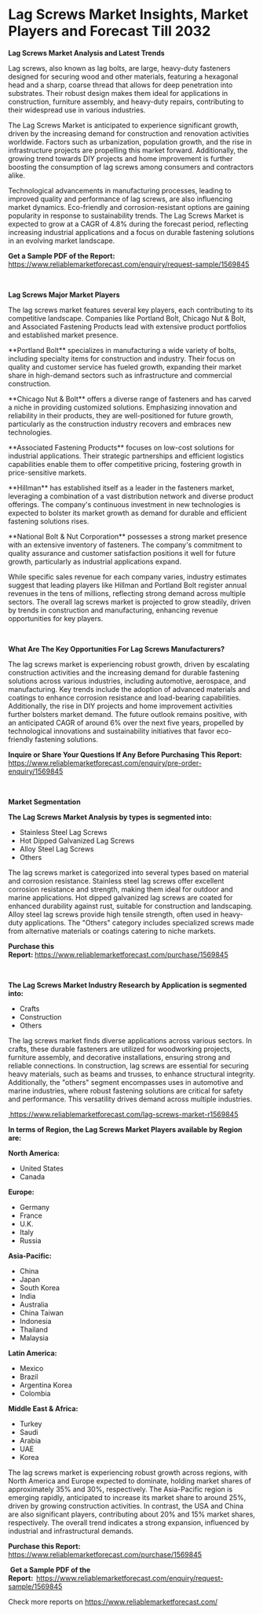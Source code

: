 <p><h1>Lag Screws Market Insights, Market Players and Forecast Till 2032</h1></p><p><strong>Lag Screws Market Analysis and Latest Trends</strong></p>
<p><p>Lag screws, also known as lag bolts, are large, heavy-duty fasteners designed for securing wood and other materials, featuring a hexagonal head and a sharp, coarse thread that allows for deep penetration into substrates. Their robust design makes them ideal for applications in construction, furniture assembly, and heavy-duty repairs, contributing to their widespread use in various industries.</p><p>The Lag Screws Market is anticipated to experience significant growth, driven by the increasing demand for construction and renovation activities worldwide. Factors such as urbanization, population growth, and the rise in infrastructure projects are propelling this market forward. Additionally, the growing trend towards DIY projects and home improvement is further boosting the consumption of lag screws among consumers and contractors alike.</p><p>Technological advancements in manufacturing processes, leading to improved quality and performance of lag screws, are also influencing market dynamics. Eco-friendly and corrosion-resistant options are gaining popularity in response to sustainability trends. The Lag Screws Market is expected to grow at a CAGR of 4.8% during the forecast period, reflecting increasing industrial applications and a focus on durable fastening solutions in an evolving market landscape.</p></p>
<p><strong>Get a Sample PDF of the Report:&nbsp;</strong> <a href="https://www.reliablemarketforecast.com/enquiry/request-sample/1569845?utm_campaign=3357&utm_medium=2&utm_source=Github&utm_content=ia&utm_term=25032025&utm_id=lag-screws">https://www.reliablemarketforecast.com/enquiry/request-sample/1569845</a></p>
<p>&nbsp;</p>
<p><strong>Lag Screws Major Market Players</strong></p>
<p><p>The lag screws market features several key players, each contributing to its competitive landscape. Companies like Portland Bolt, Chicago Nut & Bolt, and Associated Fastening Products lead with extensive product portfolios and established market presence.</p><p>**Portland Bolt** specializes in manufacturing a wide variety of bolts, including specialty items for construction and industry. Their focus on quality and customer service has fueled growth, expanding their market share in high-demand sectors such as infrastructure and commercial construction.</p><p>**Chicago Nut & Bolt** offers a diverse range of fasteners and has carved a niche in providing customized solutions. Emphasizing innovation and reliability in their products, they are well-positioned for future growth, particularly as the construction industry recovers and embraces new technologies.</p><p>**Associated Fastening Products** focuses on low-cost solutions for industrial applications. Their strategic partnerships and efficient logistics capabilities enable them to offer competitive pricing, fostering growth in price-sensitive markets. </p><p>**Hillman** has established itself as a leader in the fasteners market, leveraging a combination of a vast distribution network and diverse product offerings. The company's continuous investment in new technologies is expected to bolster its market growth as demand for durable and efficient fastening solutions rises.</p><p>**National Bolt & Nut Corporation** possesses a strong market presence with an extensive inventory of fasteners. The company's commitment to quality assurance and customer satisfaction positions it well for future growth, particularly as industrial applications expand.</p><p>While specific sales revenue for each company varies, industry estimates suggest that leading players like Hillman and Portland Bolt register annual revenues in the tens of millions, reflecting strong demand across multiple sectors. The overall lag screws market is projected to grow steadily, driven by trends in construction and manufacturing, enhancing revenue opportunities for key players.</p></p>
<p>&nbsp;</p>
<p><strong>What Are The Key Opportunities For Lag Screws Manufacturers?</strong></p>
<p><p>The lag screws market is experiencing robust growth, driven by escalating construction activities and the increasing demand for durable fastening solutions across various industries, including automotive, aerospace, and manufacturing. Key trends include the adoption of advanced materials and coatings to enhance corrosion resistance and load-bearing capabilities. Additionally, the rise in DIY projects and home improvement activities further bolsters market demand. The future outlook remains positive, with an anticipated CAGR of around 6% over the next five years, propelled by technological innovations and sustainability initiatives that favor eco-friendly fastening solutions.</p></p>
<p><strong>Inquire or Share Your Questions If Any Before Purchasing This Report:</strong> <a href="https://www.reliablemarketforecast.com/enquiry/pre-order-enquiry/1569845?utm_campaign=3357&utm_medium=2&utm_source=Github&utm_content=ia&utm_term=25032025&utm_id=lag-screws">https://www.reliablemarketforecast.com/enquiry/pre-order-enquiry/1569845</a></p>
<p>&nbsp;</p>
<p><strong>Market Segmentation</strong></p>
<p><strong>The Lag Screws Market Analysis by types is segmented into:</strong></p>
<p><ul><li>Stainless Steel Lag Screws</li><li>Hot Dipped Galvanized Lag Screws</li><li>Alloy Steel Lag Screws</li><li>Others</li></ul></p>
<p><p>The lag screws market is categorized into several types based on material and corrosion resistance. Stainless steel lag screws offer excellent corrosion resistance and strength, making them ideal for outdoor and marine applications. Hot dipped galvanized lag screws are coated for enhanced durability against rust, suitable for construction and landscaping. Alloy steel lag screws provide high tensile strength, often used in heavy-duty applications. The "Others" category includes specialized screws made from alternative materials or coatings catering to niche markets.</p></p>
<p><strong>Purchase this Report:&nbsp;</strong><a href="https://www.reliablemarketforecast.com/purchase/1569845?utm_campaign=3357&utm_medium=2&utm_source=Github&utm_content=ia&utm_term=25032025&utm_id=lag-screws">https://www.reliablemarketforecast.com/purchase/1569845</a></p>
<p>&nbsp;</p>
<p><strong>The Lag Screws Market Industry Research by Application is segmented into:</strong></p>
<p><ul><li>Crafts</li><li>Construction</li><li>Others</li></ul></p>
<p><p>The lag screws market finds diverse applications across various sectors. In crafts, these durable fasteners are utilized for woodworking projects, furniture assembly, and decorative installations, ensuring strong and reliable connections. In construction, lag screws are essential for securing heavy materials, such as beams and trusses, to enhance structural integrity. Additionally, the "others" segment encompasses uses in automotive and marine industries, where robust fastening solutions are critical for safety and performance. This versatility drives demand across multiple industries.</p></p>
<p><a href="https://www.reliablemarketforecast.com/lag-screws-market-r1569845?utm_campaign=3357&utm_medium=2&utm_source=Github&utm_content=ia&utm_term=25032025&utm_id=lag-screws">&nbsp;https://www.reliablemarketforecast.com/lag-screws-market-r1569845</a></p>
<p><strong>In terms of Region, the Lag Screws Market Players available by Region are:</strong></p>
<p>
    <p> <strong> North America: </strong>
        <ul>
            <li>United States</li>
            <li>Canada</li>
        </ul>
        </p> 
    <p> <strong> Europe: </strong>
        <ul>
            <li>Germany</li>
            <li>France</li>
            <li>U.K.</li>
            <li>Italy</li>
            <li>Russia</li>
        </ul>
        </p> 
    <p> <strong> Asia-Pacific: </strong>
        <ul>
            <li>China</li>
            <li>Japan</li>
            <li>South Korea</li>
            <li>India</li>
            <li>Australia</li>
            <li>China Taiwan</li>
            <li>Indonesia</li>
            <li>Thailand</li>
            <li>Malaysia</li>
        </ul>
        </p> 
    <p> <strong> Latin America: </strong>
        <ul>
            <li>Mexico</li>
            <li>Brazil</li>
            <li>Argentina Korea</li>
            <li>Colombia</li>
        </ul>
        </p> 
    <p> <strong> Middle East & Africa: </strong>
        <ul>
            <li>Turkey</li>
            <li>Saudi</li>
            <li>Arabia</li>
            <li>UAE</li>
            <li>Korea</li>
        </ul>
    </p>
    </p>
<p><p>The lag screws market is experiencing robust growth across regions, with North America and Europe expected to dominate, holding market shares of approximately 35% and 30%, respectively. The Asia-Pacific region is emerging rapidly, anticipated to increase its market share to around 25%, driven by growing construction activities. In contrast, the USA and China are also significant players, contributing about 20% and 15% market shares, respectively. The overall trend indicates a strong expansion, influenced by industrial and infrastructural demands.</p></p>
<p><strong>Purchase this Report: </strong><a href="https://www.reliablemarketforecast.com/purchase/1569845?utm_campaign=3357&utm_medium=2&utm_source=Github&utm_content=ia&utm_term=25032025&utm_id=lag-screws">https://www.reliablemarketforecast.com/purchase/1569845</a></p>
<p>&nbsp;<strong>Get a Sample PDF of the Report:&nbsp;&nbsp;</strong><a href="https://www.reliablemarketforecast.com/enquiry/request-sample/1569845?utm_campaign=3357&utm_medium=2&utm_source=Github&utm_content=ia&utm_term=25032025&utm_id=lag-screws">https://www.reliablemarketforecast.com/enquiry/request-sample/1569845</a></p>
<p><strong></strong></p>
<p>Check more reports on <a href="https://www.reliablemarketforecast.com/?utm_campaign=3357&utm_medium=2&utm_source=Github&utm_content=ia&utm_term=25032025&utm_id=lag-screws">https://www.reliablemarketforecast.com/</a></p>